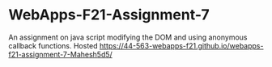 # WebApps-F21-Assignment-7
An assignment on java script modifying the DOM and using anonymous callback functions.
Hosted <https://44-563-webapps-f21.github.io/webapps-f21-assignment-7-Mahesh5d5/>